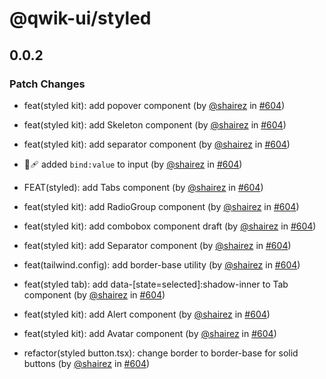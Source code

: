 # @qwik-ui/styled

## 0.0.2

### Patch Changes

- feat(styled kit): add popover component (by [@shairez](https://github.com/shairez) in [#604](https://github.com/qwikifiers/qwik-ui/pull/604))

- feat(styled kit): add Skeleton component (by [@shairez](https://github.com/shairez) in [#604](https://github.com/qwikifiers/qwik-ui/pull/604))

- feat(styled kit): add separator component (by [@shairez](https://github.com/shairez) in [#604](https://github.com/qwikifiers/qwik-ui/pull/604))

- 🐞🩹 added `bind:value` to input (by [@shairez](https://github.com/shairez) in [#604](https://github.com/qwikifiers/qwik-ui/pull/604))

- FEAT(styled): add Tabs component (by [@shairez](https://github.com/shairez) in [#604](https://github.com/qwikifiers/qwik-ui/pull/604))

- feat(styled kit): add RadioGroup component (by [@shairez](https://github.com/shairez) in [#604](https://github.com/qwikifiers/qwik-ui/pull/604))

- feat(styled kit): add combobox component draft (by [@shairez](https://github.com/shairez) in [#604](https://github.com/qwikifiers/qwik-ui/pull/604))

- feat(styled kit): add Separator component (by [@shairez](https://github.com/shairez) in [#604](https://github.com/qwikifiers/qwik-ui/pull/604))

- feat(tailwind.config): add border-base utility (by [@shairez](https://github.com/shairez) in [#604](https://github.com/qwikifiers/qwik-ui/pull/604))

- feat(styled tab): add data-[state=selected]:shadow-inner to Tab component (by [@shairez](https://github.com/shairez) in [#604](https://github.com/qwikifiers/qwik-ui/pull/604))

- feat(styled kit): add Alert component (by [@shairez](https://github.com/shairez) in [#604](https://github.com/qwikifiers/qwik-ui/pull/604))

- feat(styled kit): add Avatar component (by [@shairez](https://github.com/shairez) in [#604](https://github.com/qwikifiers/qwik-ui/pull/604))

- refactor(styled button.tsx): change border to border-base for solid buttons (by [@shairez](https://github.com/shairez) in [#604](https://github.com/qwikifiers/qwik-ui/pull/604))
